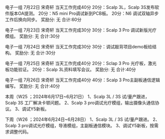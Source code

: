 电子一组
7月22日 宋奇轩
当天工作完成40分
20分：Scalp 3L，Scalp 3S发布软件版本OA提测。
20分：N5 mini Pro调试新到PCB板。
20分：N6 调试双轴异步工作后换向同步。
奖励分: 无
合计:60分

电子一组
7月23日 宋奇轩
当天工作完成30分
30分：Scalp 3 Pro 调试新版光疗模组。
奖励分: 无
合计:30分

电子一组
7月24日 宋奇轩
当天工作完成30分
30分：调试敲背项目demo板给结构。
奖励分: 无
合计:30分

电子一组
7月25日 宋奇轩
当天工作完成40分
20分：Sclap 3 Pro 光疗板，激光板功能验证。
20分：Scalp 3L资料填写会议。
奖励分: 无
合计:40分

电子一组
7月26日 宋奇轩
当天工作完成40分
40分：Scalp 3 Pro主副板通信逻辑编写。
奖励分: 无
合计:40分




本周（W25 ；2024年6月17日~6月21日）
1、Scalp 3L / 3S 试/量产跟进，Scalp 3S 工厂解决卡顿问题。
2、Scalp 3 pro调试光疗模组，输出摄像头通信协议。
3、调试Y5新板。

下周（W26 ；2024年6月24日~6月28日）
1、Scalp 3L / 3S 试/量产跟进。
2、Scalp 3 pro调试光疗模组，导液模组，主副板通信模块。
3、调试Y5新板，按需求调整代码。
